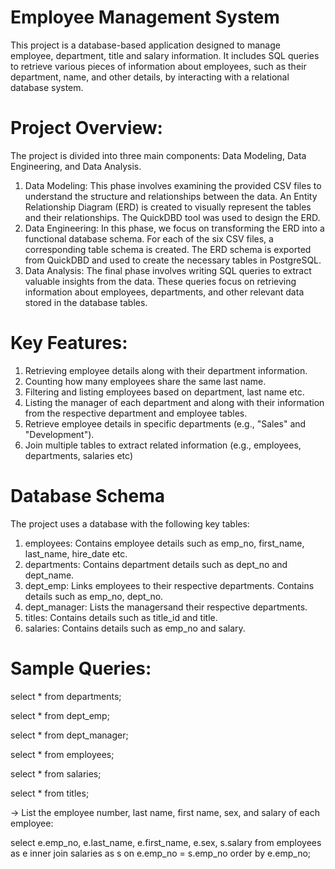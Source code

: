 # Employee Management System

This project is a database-based application designed to manage employee, department, title and salary information. It includes SQL queries to retrieve various pieces of information about employees, such as their department, name, and other details, by interacting with a relational database system.

# Project Overview:

The project is divided into three main components: Data Modeling, Data Engineering, and Data Analysis.
1.	Data Modeling:
This phase involves examining the provided CSV files to understand the structure and relationships between the data. An Entity Relationship Diagram (ERD) is created to visually represent the tables and their relationships. The QuickDBD tool was used to design the ERD.
2.	Data Engineering:
In this phase, we focus on transforming the ERD into a functional database schema. For each of the six CSV files, a corresponding table schema is created. The ERD schema is exported from QuickDBD and used to create the necessary tables in PostgreSQL.
3.	Data Analysis:
The final phase involves writing SQL queries to extract valuable insights from the data. These queries focus on retrieving information about employees, departments, and other relevant data stored in the database tables.

# Key Features:

1. Retrieving employee details along with their department information.
2. Counting how many employees share the same last name.
3. Filtering and listing employees based on department, last name etc.
4. Listing the manager of each department and along with their information from the respective department and employee tables.
5. Retrieve employee details in specific departments (e.g., "Sales" and "Development").
6. Join multiple tables to extract related information (e.g., employees, departments, salaries etc)
   
# Database Schema
The project uses a database with the following key tables:

1. employees: Contains employee details such as emp_no, first_name, last_name, hire_date etc.
2. departments: Contains department details such as dept_no and dept_name.
3. dept_emp: Links employees to their respective departments. Contains details such as emp_no, dept_no.
4. dept_manager: Lists the managersand their respective departments.
5. titles: Contains details such as title_id and title.
6. salaries: Contains details such as emp_no and salary.

# Sample Queries:

select * from departments;

select * from dept_emp;

select * from dept_manager;

select * from employees;

select * from salaries;

select * from titles;

-> List the employee number, last name, first name, sex, and salary of each employee: 
  
select e.emp_no, e.last_name, e.first_name, e.sex, s.salary 
from employees as e
inner join salaries as s
on e.emp_no = s.emp_no
order by e.emp_no;

